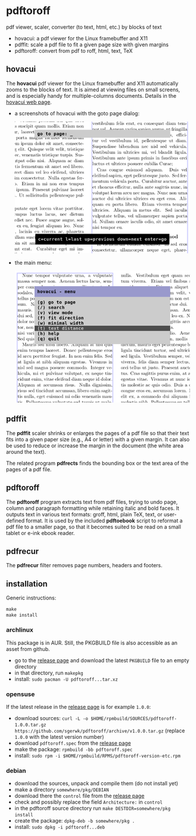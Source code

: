 # pdftoroff

pdf viewer, scaler, converter (to text, html, etc.) by blocks of text

- hovacui: a pdf viewer for the Linux framebuffer and X11
- pdffit: scale a pdf file to fit a given page size with given margins
- pdftoroff: convert from pdf to roff, html, text, TeX

## hovacui

The **hovacui** pdf viewer for the Linux framebuffer and X11 automatically
zooms to the blocks of text. It is aimed at viewing files on small screens, and
is especially handy for multiple-columns documents. Details in the
[hovacui web page](http://sgerwk.altervista.org/hovacui/hovacui.html).

- a screenshots of hovacui with the goto page dialog:

  ![hovacui: screenshot of the goto to page field](/screenshots/fb-12.png?raw=true "hovacui: the gotopage dialog")

- the main menu:

  ![hovacui: screenshot of the main manu](/screenshots/fb-23.png?raw=true "hovacui: the main menu")

## pdffit

The **pdffit** scaler shrinks or enlarges the pages of a pdf file so that
their text fits into a given paper size (e.g., A4 or letter) with a given
margin. It can also be used to reduce or increase the margin in the
document (the white area around the text).

The related program **pdfrects** finds the bounding box or the text
area of the pages of a pdf file.

## pdftoroff

The **pdftoroff** program extracts text from pdf files, trying to undo page,
column and paragraph formatting while retaining italic and bold faces. It
outputs text in various text formats: groff, html, plain TeX, text, or
user-defined format. It is used by the included **pdftoebook** script to
reformat a pdf file to a smaller page, so that it becomes suited to be read on
a small tablet or e-ink ebook reader.

## pdfrecur

The **pdfrecur** filter removes page numbers, headers and footers.

## installation

Generic instructions:

```
make
make install
```

### archlinux

This package is in AUR. Still, the PKGBUILD file is also accessible as an asset
from github.

- go to the [release page](../../releases) and download the latest ``PKGBUILD`` file to an empty directory
- in that directory, run `makepkg`
- install: `sudo pacman -U pdftoroff...tar.xz`

### opensuse

If the latest release in the [release page](../../releases) is for
example `1.0.0`:

- download sources: `curl -L -o $HOME/rpmbuild/SOURCES/pdftoroff-1.0.0.tar.gz https://github.com/sgerwk/pdftoroff/archive/v1.0.0.tar.gz` (replace `1.0.0` with the latest version number)
- download `pdftoroff.spec` from the [release page](../../releases)
- make the package: `rpmbuild -bb pdftoroff.spec`
- install: `sudo rpm -i $HOME/rpmbuild/RPMS/pdftoroff-version-etc.rpm`

### debian

- download the sources, unpack and compile them (do not install yet)
- make a directory `somewhere/pkg/DEBIAN`
- download there the `control` file from the [release page](../../releases)
- check and possibly replace the field `Architecture:` in `control`
- in the pdftoroff source directory run `make DESTDIR=somewhere/pkg install`
- create the package: `dpkg-deb -b somewhere/pkg .`
- install: `sudo dpkg -i pdftoroff...deb`

